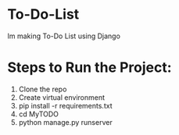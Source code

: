 # To-Do-List
Im making To-Do List using  Django 
# Steps to Run the Project:
1. Clone the repo
2. Create virtual environment
3. pip install -r requirements.txt
4. cd MyTODO
5. python manage.py runserver

